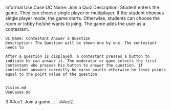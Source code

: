 Informal Use Case
	UC Name: Join a Quiz
	Description: Student enters the game. They can choose single player or multiplayer. If the student chooses single player mode, the game starts. Otherwise, students can choose the room or lobby he/she wants to joing. The game adds the user as a contestant.
	
	UC Name: Contestant Answer a Question
	Description: The Question will be shown one by one. The contestant needs to 
	
	After a question is displayed, a contestant presses a button to indicate he can answer it. The moderator or game selects the first contestant who presses his button to answer the question. If contestant answers correctly he earns points otherwise he loses points equal to the point value of the question.


	Vision.md
	UseCases.md
3
	##uc1. Join a game
		.
		.
		.
	##uc2.
